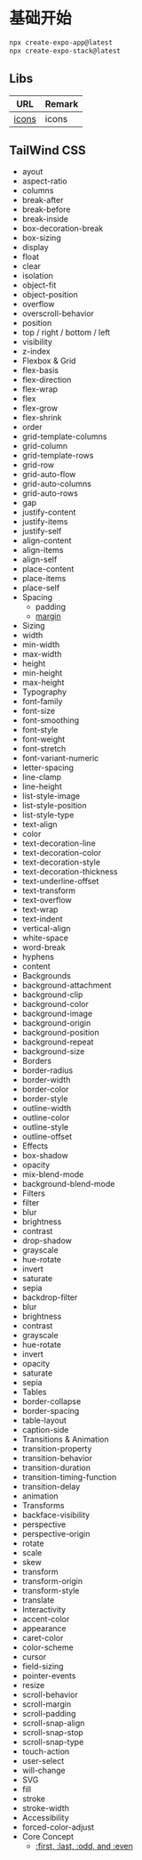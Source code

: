 # 基础开始

```sh
npx create-expo-app@latest
npx create-expo-stack@latest
```

## Libs

|URL|Remark|
|--|--|
|[icons](https://icons.expo.fyi/Index)| icons |



## TailWind CSS

- ayout
- aspect-ratio
- columns
- break-after
- break-before
- break-inside
- box-decoration-break
- box-sizing
- display
- float
- clear
- isolation
- object-fit
- object-position
- overflow
- overscroll-behavior
- position
- top / right / bottom / left
- visibility
- z-index
- Flexbox & Grid
- flex-basis
- flex-direction
- flex-wrap
- flex
- flex-grow
- flex-shrink
- order
- grid-template-columns
- grid-column
- grid-template-rows
- grid-row
- grid-auto-flow
- grid-auto-columns
- grid-auto-rows
- gap
- justify-content
- justify-items
- justify-self
- align-content
- align-items
- align-self
- place-content
- place-items
- place-self
- Spacing
    - padding
    - [margin](https://tailwindcss.com/docs/margin)
- Sizing
- width
- min-width
- max-width
- height
- min-height
- max-height
- Typography
- font-family
- font-size
- font-smoothing
- font-style
- font-weight
- font-stretch
- font-variant-numeric
- letter-spacing
- line-clamp
- line-height
- list-style-image
- list-style-position
- list-style-type
- text-align
- color
- text-decoration-line
- text-decoration-color
- text-decoration-style
- text-decoration-thickness
- text-underline-offset
- text-transform
- text-overflow
- text-wrap
- text-indent
- vertical-align
- white-space
- word-break
- hyphens
- content
- Backgrounds
- background-attachment
- background-clip
- background-color
- background-image
- background-origin
- background-position
- background-repeat
- background-size
- Borders
- border-radius
- border-width
- border-color
- border-style
- outline-width
- outline-color
- outline-style
- outline-offset
- Effects
- box-shadow
- opacity
- mix-blend-mode
- background-blend-mode
- Filters
- filter
- blur
- brightness
- contrast
- drop-shadow
- grayscale
- hue-rotate
- invert
- saturate
- sepia
- backdrop-filter
- blur
- brightness
- contrast
- grayscale
- hue-rotate
- invert
- opacity
- saturate
- sepia
- Tables
- border-collapse
- border-spacing
- table-layout
- caption-side
- Transitions & Animation
- transition-property
- transition-behavior
- transition-duration
- transition-timing-function
- transition-delay
- animation
- Transforms
- backface-visibility
- perspective
- perspective-origin
- rotate
- scale
- skew
- transform
- transform-origin
- transform-style
- translate
- Interactivity
- accent-color
- appearance
- caret-color
- color-scheme
- cursor
- field-sizing
- pointer-events
- resize
- scroll-behavior
- scroll-margin
- scroll-padding
- scroll-snap-align
- scroll-snap-stop
- scroll-snap-type
- touch-action
- user-select
- will-change
- SVG
- fill
- stroke
- stroke-width
- Accessibility
- forced-color-adjust
- Core Concept
    - [:first, :last, :odd, and :even](https://tailwindcss.com/docs/hover-focus-and-other-states#first-last-odd-and-even)
    